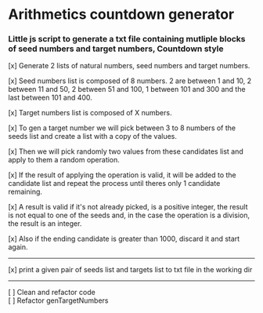 <h1>Arithmetics countdown generator</h1>

<h3>Little js script to generate a txt file containing mutliple blocks of seed numbers and target numbers, Countdown style</h3>

[x] Generate 2 lists of natural numbers, seed numbers and target numbers.

[x] Seed numbers list is composed of 8 numbers.
2 are between 1 and 10, 2 between 11 and 50, 2 between 51 and 100, 1 between 101 and 300 and the last between 101 and 400.

[x] Target numbers list is composed of X numbers.

[x] To gen a target number we will pick between 3 to 8 numbers of the seeds list and create a list with a copy of the values.

[x] Then we will pick randomly two values from these candidates list and apply to them a random operation.

[x] If the result of applying the operation is valid, it will be added to the candidate list and repeat the process until theres only 1 candidate remaining.

[x] A result is valid if
it's not already picked,
is a positive integer,
the result is not equal to one of the seeds
and, in the case the operation is a division, the result is an integer.

[x] Also if the ending candidate is greater than 1000, discard it and start again.

---

[x] print a given pair of seeds list and targets list to txt file in the working dir

---

[ ] Clean and refactor code  
[ ] Refactor genTargetNumbers
